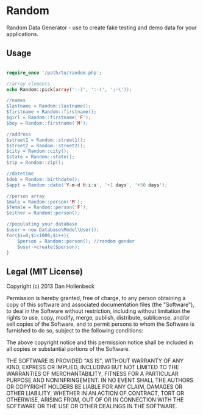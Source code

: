 Random
======

Random Data Generator - use to create fake testing and demo data for your applications.

## Usage ##
```php

require_once '/path/to/random.php';

//array elements
echo Random::pick(array(':-)', ':-(', ';-\'));

//names
$lastname = Random::lastname();
$firstname = Random::firstname();
$girl = Random::firstname('F');
$boy = Random::firstname('M');

//address
$street1 = Random::street1();
$street2 = Random::street2();
$city = Random::city();
$state = Random::state();
$zip = Random::zip();

//datetime
$dob = Random::birthdate();
$appt = Random::date('Y-m-d H:i:s', '+1 days', '+50 days');

//person array
$male = Random::person('M');
$female = Random::person('F');
$either = Random::person();

//populating your database
$user = new Database\Model\User();
for($i=0;$i<1000;$i++){
	$person = Random::person(); //random gender
	$user->create($person);
}
```

## Legal (MIT License)

Copyright (c) 2013 Dan Hollenbeck

Permission is hereby granted, free of charge, to any person obtaining a copy of this software and associated documentation files (the "Software"), to deal in the Software without restriction, including without limitation the rights to use, copy, modify, merge, publish, distribute, sublicense, and/or sell copies of the Software, and to permit persons to whom the Software is furnished to do so, subject to the following conditions:

The above copyright notice and this permission notice shall be included in all copies or substantial portions of the Software.

THE SOFTWARE IS PROVIDED "AS IS", WITHOUT WARRANTY OF ANY KIND, EXPRESS OR IMPLIED, INCLUDING BUT NOT LIMITED TO THE WARRANTIES OF MERCHANTABILITY, FITNESS FOR A PARTICULAR PURPOSE AND NONINFRINGEMENT. IN NO EVENT SHALL THE AUTHORS OR COPYRIGHT HOLDERS BE LIABLE FOR ANY CLAIM, DAMAGES OR OTHER LIABILITY, WHETHER IN AN ACTION OF CONTRACT, TORT OR OTHERWISE, ARISING FROM, OUT OF OR IN CONNECTION WITH THE SOFTWARE OR THE USE OR OTHER DEALINGS IN THE SOFTWARE.